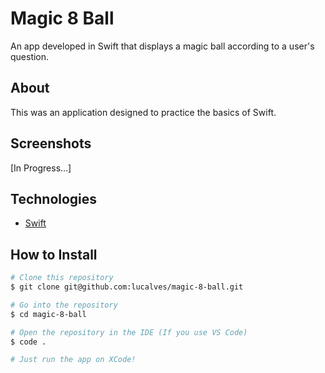 # Magic 8 Ball

An app developed in Swift that displays a magic ball according to a user's question.

## About

This was an application designed to practice the basics of Swift.

## Screenshots

[In Progress...]

## Technologies

- [Swift](https://swift.org/)

## How to Install

```bash
# Clone this repository
$ git clone git@github.com:lucalves/magic-8-ball.git

# Go into the repository
$ cd magic-8-ball

# Open the repository in the IDE (If you use VS Code)
$ code .

# Just run the app on XCode!
```

